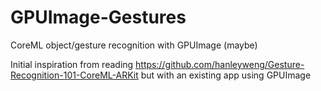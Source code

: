 # GPUImage-Gestures
CoreML object/gesture recognition with GPUImage (maybe)

Initial inspiration from reading https://github.com/hanleyweng/Gesture-Recognition-101-CoreML-ARKit but with an existing app using GPUImage
